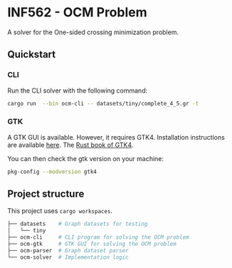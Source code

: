 # INF562 - OCM Problem

A solver for the One-sided crossing minimization problem.

## Quickstart

### CLI

Run the CLI solver with the following command:

```bash
cargo run  --bin ocm-cli -- datasets/tiny/complete_4_5.gr -t
```

### GTK

A GTK GUI is available. However, it requires GTK4. Installation instructions are available [here](https://gtk-rs.org/gtk4-rs/stable/latest/book/installation.html).
The [Rust book of GTK4](https://gtk-rs.org/gtk4-rs/stable/latest/book).

You can then check the gtk version on your machine:

```bash
pkg-config --modversion gtk4
```

## Project structure

This project uses `cargo workspaces`.

```bash
├── datasets    # Graph datasets for testing
│   └── tiny
├── ocm-cli     # CLI program for solving the OCM problem
├── ocm-gtk     # GTK GUI for solving the OCM problem
├── ocm-parser  # Graph dataset parser
└── ocm-solver  # Implementation logic
```
